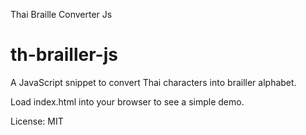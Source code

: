 Thai Braille Converter Js

th-brailler-js
================

A JavaScript snippet to convert Thai characters into brailler alphabet.

Load index.html into your browser to see a simple demo.

License: MIT